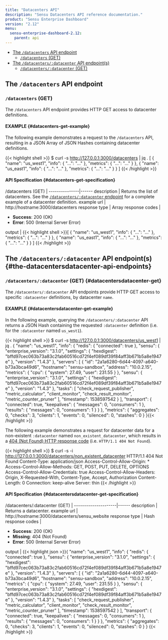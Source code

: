 ```yaml
---
title: "Datacenters API"
description: "Sensu Datacenters API reference documentation."
product: "Sensu Enterprise Dashboard"
version: "2.12"
menu:
  sensu-enterprise-dashboard-2.12:
    parent: api
---
```


- [The `/datacenters` API endpoint](#the-datacenters-api-endpoint)
  - [`/datacenters` (GET)](#datacenters-get)
- [The `/datacenters/:datacenter` API endpoint(s)](#the-datacentersdatacenter-api-endpoints)
  - [`/datacenters/:datacenter` (GET)](#datacentersdatacenter-get)

## The `/datacenters` API endpoint

### `/datacenters` (GET)

The `/datacenters` API endpoint provides HTTP GET access to datacenter
definitions.

#### EXAMPLE {#datacenters-get-example}

The following example demonstrates a request to the `/datacenters` API, resulting in
a JSON Array of JSON Hashes containing datacenter definitions.

{{< highlight shell >}}
$ curl -s http://127.0.0.1:3000/datacenters | jq .
[
  {
    "name": "us_west1",
    "info": {
      "...": "..."
    },
    "metrics": {
      "...": "..."
    }
  },
  {
    "name": "us_east1",
    "info": {
      "...": "..."
    },
    "metrics": {
      "...": "..."
    }
  }
]
{{< /highlight >}}

#### API Specification {#datacenters-get-specification}

/datacenters (GET)  | 
---------------|------
description    | Returns the list of datacenters. See the [`/datacenters/:datacenter` endpoint](#datacentersdatacenter-get) for a complete example of a datacenter definition.
example url    | http://hostname:3000/datacenters
response type  | Array
response codes | <ul><li>**Success**: 200 (OK)</li><li>**Error**: 500 (Internal Server Error)</li></ul>
output         | {{< highlight shell >}}[
  {
    "name": "us_west1",
    "info": {
      "...": "..."
    },
    "metrics": {
      "...": "..."
    }
  },
  {
    "name": "us_east1",
    "info": {
      "...": "..."
    },
    "metrics": {
      "...": "..."
    }
  }
]
{{< /highlight >}}

## The `/datacenters/:datacenter` API endpoint(s) {#the-datacentersdatacenter-api-endpoints}

### `/datacenters/:datacenter` (GET) {#datacentersdatacenter-get}

The `/datacenters/:datacenter` API endpoints provide HTTP GET access to
specific `:datacenter` definitions, by datacenter `name`.

#### EXAMPLE {#datacentersdatacenter-get-example}

In the following example, querying the `/datacenters/:datacenter` API returns a JSON Hash
containing the requested `:datacenter` definition (i.e. for the `:datacenter` named
`us_west1`).

{{< highlight shell >}}
$ curl -s http://127.0.0.1:3000/datacenters/us_west1 | jq .
{
  "name": "us_west1",
  "info": {
    "redis": {
      "connected": true
    },
    "sensu": {
      "enterprise_version": "3.1.0",
      "settings": {
        "hexdigest": "bffd97cec063b73a83c2fab60516cd72f4ef089df39f84aff3b671b5a8e1947e"
      },
      "version": "1.4.3"
    },
    "servers": [
      {
        "id": "2a1a6280-6d44-4097-a640-b73a3bca49d6",
        "hostname": "sensu-sandbox",
        "address": "10.0.2.15",
        "metrics": {
          "cpu": {
            "system": 27.49,
            "user": 231.55
          }
        },
        "sensu": {
          "enterprise_version": "3.1.0",
          "settings": {
            "hexdigest": "bffd97cec063b73a83c2fab60516cd72f4ef089df39f84aff3b671b5a8e1947e"
          },
          "version": "1.4.3"
        },
        "tasks": [
          "check_request_publisher",
          "metric_calculator",
          "client_monitor",
          "check_result_monitor",
          "metric_counter_pruner"
        ],
        "timestamp": 1538597542
      }
    ],
    "transport": {
      "connected": true,
      "keepalives": {
        "messages": 0,
        "consumers": 1
      },
      "results": {
        "messages": 0,
        "consumers": 1
      }
    }
  },
  "metrics": {
    "aggregates": 0,
    "checks": 3,
    "clients": 1,
    "events": 0,
    "silenced": 0,
    "stashes": 0
  }
}{{< /highlight >}}

The following example demonstrates a request for datacenter data for a non-existent
`:datacenter` named `non_existent_datacenter`, which results in a [404 (Not Found) HTTP
response code][3] (i.e. `HTTP/1.1 404 Not Found`).

{{< highlight shell >}}
$ curl -s -i http://127.0.0.1:3000/datacenters/non_existent_datacenter
HTTP/1.1 404 Not Found
Content-Type: application/json
Access-Control-Allow-Origin: *
Access-Control-Allow-Methods: GET, POST, PUT, DELETE, OPTIONS
Access-Control-Allow-Credentials: true
Access-Control-Allow-Headers: Origin, X-Requested-With, Content-Type, Accept, Authorization
Content-Length: 0
Connection: keep-alive
Server: thin
{{< /highlight >}}

#### API Specification {#datacentersdatacenter-get-specification}

/datacenters/:datacenter (GET) | 
---------------------|------
description          | Returns a datacenter.
example url          | http://hostname:3000/datacenters/sensu_website
response type        | Hash
response codes       | <ul><li>**Success**: 200 (OK)</li><li> **Missing**: 404 (Not Found)</li><li>**Error**: 500 (Internal Server Error)</li></ul>
output               | {{< highlight json >}}{
  "name": "us_west1",
  "info": {
    "redis": {
      "connected": true
    },
    "sensu": {
      "enterprise_version": "3.1.0",
      "settings": {
        "hexdigest": "bffd97cec063b73a83c2fab60516cd72f4ef089df39f84aff3b671b5a8e1947e"
      },
      "version": "1.4.3"
    },
    "servers": [
      {
        "id": "2a1a6280-6d44-4097-a640-b73a3bca49d6",
        "hostname": "sensu-sandbox",
        "address": "10.0.2.15",
        "metrics": {
          "cpu": {
            "system": 27.49,
            "user": 231.55
          }
        },
        "sensu": {
          "enterprise_version": "3.1.0",
          "settings": {
            "hexdigest": "bffd97cec063b73a83c2fab60516cd72f4ef089df39f84aff3b671b5a8e1947e"
          },
          "version": "1.4.3"
        },
        "tasks": [
          "check_request_publisher",
          "metric_calculator",
          "client_monitor",
          "check_result_monitor",
          "metric_counter_pruner"
        ],
        "timestamp": 1538597542
      }
    ],
    "transport": {
      "connected": true,
      "keepalives": {
        "messages": 0,
        "consumers": 1
      },
      "results": {
        "messages": 0,
        "consumers": 1
      }
    }
  },
  "metrics": {
    "aggregates": 0,
    "checks": 3,
    "clients": 1,
    "events": 0,
    "silenced": 0,
    "stashes": 0
  }
}
{{< /highlight >}}

[3]:  https://en.wikipedia.org/wiki/List_of_HTTP_status_codes

